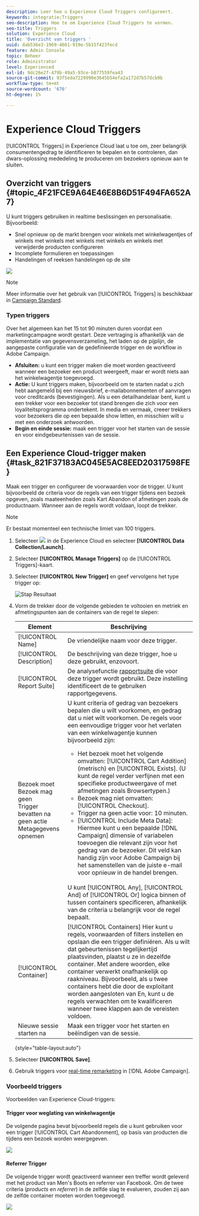 ```yaml
---
description: Leer hoe u Experience Cloud Triggers configureert.
keywords: integratie;Triggers
seo-description: Hoe te om Experience Cloud Triggers te vormen.
seo-title: Triggers
solution: Experience Cloud
title: 'Overzicht van triggers '
uuid: dab536e3-1969-4661-919e-5b15f423fecd
feature: Admin Console
topic: Beheer
role: Administrator
level: Experienced
exl-id: 9dc26e2f-479b-49a5-93ce-b877559fea43
source-git-commit: 93f5eda7229990e3645b54efa2a172d7b57dcb9b
workflow-type: tm+mt
source-wordcount: '676'
ht-degree: 1%

---
```


# Experience Cloud Triggers

[!UICONTROL Triggers] in Experience Cloud laat u toe om, zeer belangrijk consumentengedrag te identificeren te bepalen en te controleren, dan dwars-oplossing mededeling te produceren om bezoekers opnieuw aan te sluiten.

## Overzicht van triggers {#topic_4F21FCE9A64E46E8B6D51F494FA652A7}

U kunt triggers gebruiken in realtime beslissingen en personalisatie. Bijvoorbeeld:

* Snel opnieuw op de markt brengen voor winkels met winkelwagentjes of winkels met winkels met winkels met winkels en winkels met verwijderde producten configureren
* Incomplete formulieren en toepassingen
* Handelingen of reeksen handelingen op de site

![](assets/trigger-abandonment-2.png)

>[!NOTE]
>
>Meer informatie over het gebruik van [!UICONTROL Triggers] is beschikbaar in [Campaign Standard](https://experienceleague.adobe.com/docs/campaign-standard/using/integrating-with-adobe-cloud/working-with-campaign-and-triggers/using-triggers-in-campaign.html?lang=en).

### Typen triggers

Over het algemeen kan het 15 tot 90 minuten duren voordat een marketingcampagne wordt gestart. Deze vertraging is afhankelijk van de implementatie van gegevensverzameling, het laden op de pijplijn, de aangepaste configuratie van de gedefinieerde trigger en de workflow in Adobe Campaign.

* **Afsluiten:** u kunt een trigger maken die moet worden geactiveerd wanneer een bezoeker een product weergeeft, maar er wordt niets aan het winkelwagentje toegevoegd.
* **Actie:** U kunt triggers maken, bijvoorbeeld om te starten nadat u zich hebt aangemeld bij een nieuwsbrief, e-mailabonnementen of aanvragen voor creditcards (bevestigingen). Als u een detailhandelaar bent, kunt u een trekker voor een bezoeker tot stand brengen die zich voor een loyaliteitsprogramma ondertekent. In media en vermaak, creeer trekkers voor bezoekers die op een bepaalde show letten, en misschien wilt u met een onderzoek antwoorden.
* **Begin en einde sessie:** maak een trigger voor het starten van de sessie en voor eindgebeurtenissen van de sessie.

## Een Experience Cloud-trigger maken {#task_821F37183AC045E5AC8EED20317598FE}

Maak een trigger en configureer de voorwaarden voor de trigger. U kunt bijvoorbeeld de criteria voor de regels van een trigger tijdens een bezoek opgeven, zoals maateenheden zoals Kart Abandon of afmetingen zoals de productnaam. Wanneer aan de regels wordt voldaan, loopt de trekker.

>[!NOTE]
>
>Er bestaat momenteel een technische limiet van 100 triggers.

1. Selecteer ![](assets/menu-icon.png) in de Experience Cloud en selecteer **[!UICONTROL Data Collection/Launch]**.
2. Selecteer **[!UICONTROL Manage Triggers]** op de [!UICONTROL Triggers]-kaart.
3. Selecteer **[!UICONTROL New Trigger]** en geef vervolgens het type trigger op:

   ![Stap Resultaat](assets/add-trigger.png)

4. Vorm de trekker door de volgende gebieden te voltooien en metriek en afmetingspunten aan de containers van de regel te slepen:

   | Element | Beschrijving |
   |--- |--- |
   | [!UICONTROL Name] | De vriendelijke naam voor deze trigger. |
   | [!UICONTROL Description] | De beschrijving van deze trigger, hoe u deze gebruikt, enzovoort. |
   | [!UICONTROL Report Suite] | De analysefunctie [rapportsuite](https://experienceleague.adobe.com/docs/analytics/admin/manage-report-suites/report-suites-admin.html) die voor deze trigger wordt gebruikt. Deze instelling identificeert de te gebruiken rapportgegevens. |
   | Bezoek moet<br>Bezoek mag geen<br>Trigger bevatten na geen actie<br>Metagegevens opnemen | U kunt criteria of gedrag van bezoekers bepalen die u wilt voorkomen, en gedrag dat u niet wilt voorkomen. De regels voor een eenvoudige trigger voor het verlaten van een winkelwagentje kunnen bijvoorbeeld zijn:<ul><li>Het bezoek moet het volgende omvatten: [!UICONTROL Cart Addition] (metrisch) en [!UICONTROL Exists]. (U kunt de regel verder verfijnen met een specifieke productweergave of met afmetingen zoals Browsertypen.)</li><li>Bezoek mag niet omvatten:  [!UICONTROL Checkout].</li><li>Trigger na geen actie voor:  10 minuten.</li><li>[!UICONTROL Include Meta Data]: Hiermee kunt u een bepaalde  [!DNL Campaign] dimensie of variabelen toevoegen die relevant zijn voor het gedrag van de bezoeker. Dit veld kan handig zijn voor Adobe Campaign bij het samenstellen van de juiste e-mail voor opnieuw in de handel brengen.</li></ul><br>U kunt   [!UICONTROL Any],   [!UICONTROL And] of   [!UICONTROL Or] logica binnen of tussen containers specificeren, afhankelijk van de criteria u belangrijk voor de regel bepaalt. |
   | [!UICONTROL Container] | [!UICONTROL Containers] Hier kunt u regels, voorwaarden of filters instellen en opslaan die een trigger definiëren. Als u wilt dat gebeurtenissen tegelijkertijd plaatsvinden, plaatst u ze in dezelfde container. Met andere woorden, elke container verwerkt onafhankelijk op raakniveau. Bijvoorbeeld, als u twee containers hebt die door de exploitant worden aangesloten van En, kunt u de regels verwachten om te kwalificeren wanneer twee klappen aan de vereisten voldoen. |
   | Nieuwe sessie starten na | Maak een trigger voor het starten en beëindigen van de sessie. |

   {style=&quot;table-layout:auto&quot;}

5. Selecteer **[!UICONTROL Save]**.
6. Gebruik triggers voor [real-time remarketing](https://experienceleague.adobe.com/docs/campaign-standard/using/integrating-with-adobe-cloud/working-with-campaign-and-triggers/about-adobe-experience-cloud-triggers.html?lang=en) in [!DNL Adobe Campaign].

### Voorbeeld triggers

Voorbeelden van Experience Cloud-triggers:

#### Trigger voor weglating van winkelwagentje

De volgende pagina bevat bijvoorbeeld regels die u kunt gebruiken voor een trigger [!UICONTROL Cart Abandonment], op basis van producten die tijdens een bezoek worden weergegeven.

![](assets/abandonment-trigger.png)

#### Referrer Trigger

De volgende trigger wordt geactiveerd wanneer een treffer wordt geleverd met het product van Men&#39;s Boots en referrer van Facebook. Om de twee criteria (*products* en *referrer*) in de zelfde slag te evalueren, zouden zij aan de zelfde container moeten worden toegevoegd.

![](assets/fb-boots-promo.png)
